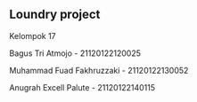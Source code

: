 ## Loundry project

Kelompok 17

Bagus Tri Atmojo - 21120122120025

Muhammad Fuad Fakhruzzaki - 21120122130052

Anugrah Excell Palute - 21120122140115
